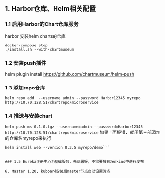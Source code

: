  ## 1. Harbor仓库、Helm相关配置 
### 1.1 启用Harbor的Chart仓库服务
harbor 安装helm charts的仓库 
  ``` 
  docker-compose stop
 ./install.sh --with-chartmuseum
 ```

### 1.2 安装push插件
helm plugin install https://github.com/chartmuseum/helm-push

### 1.3 添加repo仓库
```helm repo add  --username admin --password Harbor12345 myrepo http://10.70.128.51/chartrepo/microservice```

### 1.4 推送与安装chart
```helm push ms-0.1.0.tgz --username=admin --password=Harbor12345 http://10.70.128.51/chartrepo/microservice```
如果上面报错，就用第三部添加的仓库名myrepo来执行
```helm push ms-0.1.0.tgz myrepo -u admin -p Harbor12345
helm install web --version 0.3.5 myrepo/demo```


### 1.5 Eureka注册中心为基础服务，先部署好，不需要放到Jenkins中进行发布

6. Master 1.20, kuboard安装后master节点自动设置污点
